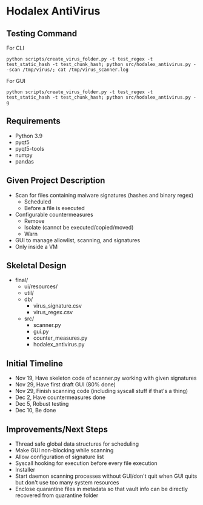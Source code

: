 # Hodalex AntiVirus

## Testing Command

For CLI
```
python scripts/create_virus_folder.py -t test_regex -t test_static_hash -t test_chunk_hash; python src/hodalex_antivirus.py --scan /tmp/virus/; cat /tmp/virus_scanner.log
```
For GUI
```
python scripts/create_virus_folder.py -t test_regex -t test_static_hash -t test_chunk_hash; python src/hodalex_antivirus.py -g
```

## Requirements
 - Python 3.9
 - pyqt5
 - pyqt5-tools
 - numpy
 - pandas

## Given Project Description
 - Scan for files containing malware signatures (hashes and binary regex)
	- Scheduled
	- Before a file is executed
 - Configurable countermeasures
	- Remove
	- Isolate (cannot be executed/copied/moved)
	- Warn
 - GUI to manage allowlist, scanning, and signatures
 - Only inside a VM

## Skeletal Design
 - final/
	 - ui/resources/
	 - util/
	 - db/
		- virus_signature.csv
		- virus_regex.csv
 	 - src/
 	 	- scanner.py
 	 	- gui.py
 	 	- counter_measures.py
 	 	- hodalex_antivirus.py

## Initial Timeline
 - Nov 19, Have skeleton code of scanner.py working with given signatures
 - Nov 29, Have first draft GUI (80% done)
 - Nov 29, Finish scanning code (including syscall stuff if that's a thing)
 - Dec 2, Have countermeasures done
 - Dec 5, Robust testing
 - Dec 10, Be done

## Improvements/Next Steps
 - Thread safe global data structures for scheduling
 - Make GUI non-blocking while scanning
 - Allow configuration of signature list
 - Syscall hooking for execution before every file execution
 - Installer
 - Start daemon scanning processes without GUI/don't quit when GUI quits but don't use too many system resources
 - Enclose quarantine files in metadata so that vault info can be directly recovered from quarantine folder